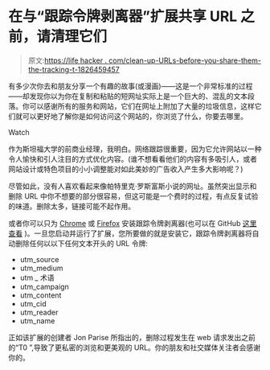 # 在与“跟踪令牌剥离器”扩展共享 URL 之前，请清理它们

> 原文:[https://life hacker . com/clean-up-URLs-before-you-share-them-the-tracking-t-1826459457](https://lifehacker.com/clean-up-urls-before-you-share-them-with-the-tracking-t-1826459457)

有多少次你去和朋友分享一个有趣的故事(或漫画)——这是一个非常标准的过程——却发现你以为你在复制和粘贴的短网址实际上是一个巨大的、混乱的文本段落。你可以感谢所有的服务和网站，它们在网址上附加了大量的垃圾信息，这样它们就可以更好地了解你是如何访问这个网站的，你浏览了什么，你要去哪里。

Watch

作为斯坦福大学的前商业经理，我明白。网络跟踪很重要，因为它允许网站以一种令人愉快和引人注目的方式优化内容。(谁不想看看他们的内容有多吸引人，或者网站设计或特色项目的小小调整能对如此美妙的广告收入产生多大影响呢？)

尽管如此，没有人喜欢看起来像帕特里克·罗斯富斯小说的网址。虽然突出显示和删除 URL 中你不想要的部分很容易，但这可能是一个费时的过程，有点反复试验的味道。删除太多，链接可能不起作用。

或者你可以只为 [Chrome](https://chrome.google.com/webstore/detail/tracking-token-stripper/kcpnkledgcbobhkgimpbmejgockkplob?hl=en) 或 [Firefox](https://addons.mozilla.org/en-US/firefox/addon/utm-tracking-token-stripper/) 安装跟踪令牌剥离器(也可以在 GitHub [这里查看](https://github.com/jparise/chrome-utm-stripper) )。一旦您启动并运行了扩展，您所要做的就是安装它，跟踪令牌剥离器将自动删除任何以以下任何文本开头的 URL 令牌:

*   utm_source
*   utm_medium
*   utm _ 术语
*   utm_campaign
*   utm_content
*   utm_cid
*   utm_reader
*   utm_name

正如该扩展的创建者 Jon Parise 所指出的，删除过程发生在 web 请求发出之前的“T0 ”,导致了更私密的浏览和更美观的 URL。你的朋友和社交媒体关注者会感谢你的。